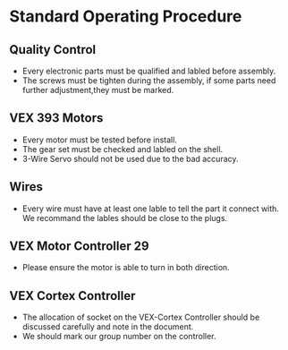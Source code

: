 # Standard Operating Procedure

## Quality Control

- Every electronic parts must be qualified and labled before assembly.
- The screws must be tighten during the assembly, if some parts need further adjustment,they must be marked.  

## VEX 393 Motors
- Every motor must be tested before install.
- The gear set must be checked and labled on the shell.
- 3-Wire Servo should not be used due to the bad accuracy.

## Wires
- Every wire must have at least one lable to tell the part it connect with. We recommand the lables should be close to the plugs.

## VEX Motor Controller 29
- Please ensure the motor is able to turn in both direction.

## VEX Cortex Controller
- The allocation of socket on the VEX-Cortex Controller should be discussed carefully and note in the document.
- We should mark our group number on the controller.
